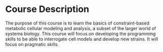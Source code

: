 # Course Description
The purpose of this course is to learn the basics of constraint-based metabolic cellular modeling and analysis, a subset of the larger world of systems biology. This course will focus on developing the programming skills to be able to interrogate cell models and develop new strains. It will focus on pragmatic skills.
